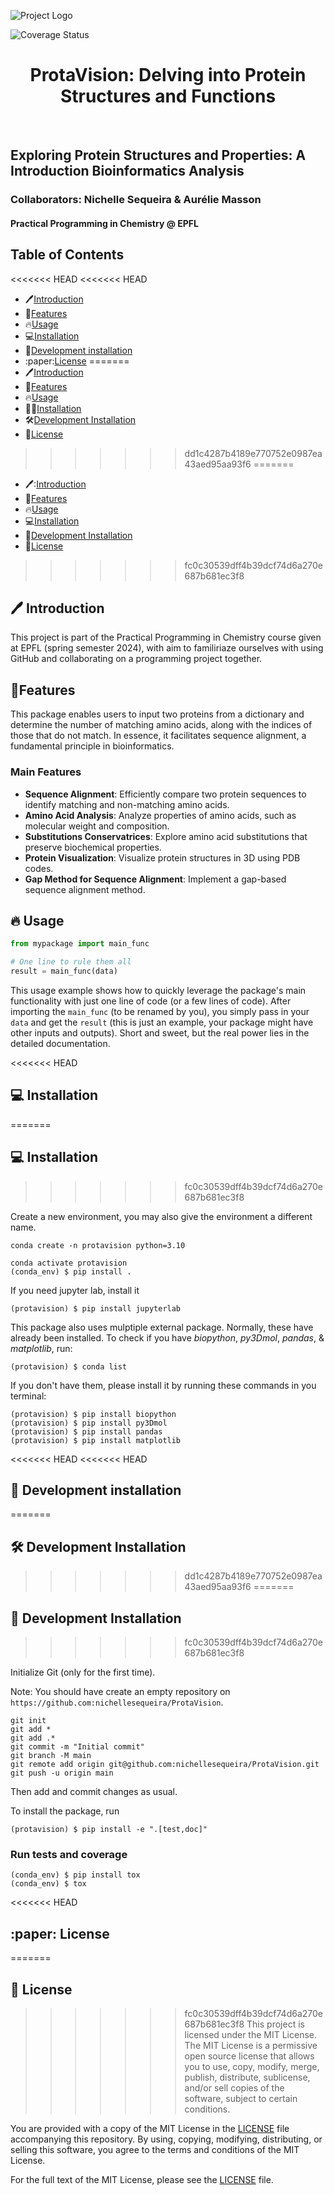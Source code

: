 ![Project Logo](assets/banner.png)

![Coverage Status](assets/coverage-badge.svg)

<h1 align="center">
ProtaVision: Delving into Protein Structures and Functions
</h1>

<br>

## Exploring Protein Structures and Properties: A Introduction Bioinformatics Analysis
### Collaborators: Nichelle Sequeira & Aurélie Masson
#### Practical Programming in Chemistry @ EPFL

## Table of Contents
<<<<<<< HEAD
<<<<<<< HEAD

- :pen:[Introduction](#pen-introduction)
- 🎨[Features](#features)
- :fire:[Usage](#fire-usage)
- :computer:[Installation](#computer-installation)
- :hammer:[Development installation](#hammer-development_installation)
- :paper:[License](#paper-license)
=======
- 🖊️[Introduction](#introduction)
- 🎨[Features](#features)
- 🔥[Usage](#usage)
- 👩‍💻[Installation](#installation)
- 🛠️[Development Installation](#development-installation)
- 📜[License](#license)
>>>>>>> dd1c4287b4189e770752e0987ea43aed95aa93f6
=======
- 🖊️:[Introduction](#pen-introduction)
- 🎨[Features](#features)
- 🔥[Usage](#fire-usage)
- 💻[Installation](#computer-installation)
- 🔨[Development Installation](#hammer-development-installation)
- 📰[License](#newspaper-license)
>>>>>>> fc0c30539dff4b39dcf74d6a270e687b681ec3f8

## :pen: Introduction

This project is part of the Practical Programming in Chemistry course given at EPFL (spring semester 2024), with aim to familiriaze ourselves with using GitHub and collaborating on a programming project together.

## 🎨Features

This package enables users to input two proteins from a dictionary and determine the number of matching amino acids, along with the indices of those that do not match. In essence, it facilitates sequence alignment, a fundamental principle in bioinformatics. 
### Main Features

- **Sequence Alignment**: Efficiently compare two protein sequences to identify matching and non-matching amino acids.
- **Amino Acid Analysis**: Analyze properties of amino acids, such as molecular weight and composition.
- **Substitutions Conservatrices**: Explore amino acid substitutions that preserve biochemical properties.
- **Protein Visualization**: Visualize protein structures in 3D using PDB codes.
- **Gap Method for Sequence Alignment**: Implement a gap-based sequence alignment method.

## :fire: Usage

```python
from mypackage import main_func

# One line to rule them all
result = main_func(data)
```

This usage example shows how to quickly leverage the package's main functionality with just one line of code (or a few lines of code). 
After importing the `main_func` (to be renamed by you), you simply pass in your `data` and get the `result` (this is just an example, your package might have other inputs and outputs). 
Short and sweet, but the real power lies in the detailed documentation.

<<<<<<< HEAD
## :computer: Installation
=======
## 💻 Installation
>>>>>>> fc0c30539dff4b39dcf74d6a270e687b681ec3f8

Create a new environment, you may also give the environment a different name. 

```
conda create -n protavision python=3.10 
```

```
conda activate protavision
(conda_env) $ pip install .
```

If you need jupyter lab, install it 

```
(protavision) $ pip install jupyterlab
```
This package also uses mulptiple external package. Normally, these have already been installed. To check if you have *biopython*, *py3Dmol*, *pandas*, & *matplotlib*, run:
```
(protavision) $ conda list
```
If you don't have them, please install it by running these commands in you terminal:
```
(protavision) $ pip install biopython
(protavision) $ pip install py3Dmol
(protavision) $ pip install pandas
(protavision) $ pip install matplotlib
```

<<<<<<< HEAD
<<<<<<< HEAD
## :hammer: Development installation
=======
## 🛠️ Development Installation
>>>>>>> dd1c4287b4189e770752e0987ea43aed95aa93f6
=======
## 🔨 Development Installation
>>>>>>> fc0c30539dff4b39dcf74d6a270e687b681ec3f8

Initialize Git (only for the first time). 

Note: You should have create an empty repository on `https://github.com:nichellesequeira/ProtaVision`.

```
git init
git add * 
git add .*
git commit -m "Initial commit" 
git branch -M main
git remote add origin git@github.com:nichellesequeira/ProtaVision.git 
git push -u origin main
```

Then add and commit changes as usual. 

To install the package, run

```
(protavision) $ pip install -e ".[test,doc]"
```

### Run tests and coverage

```
(conda_env) $ pip install tox
(conda_env) $ tox
```

<<<<<<< HEAD
## :paper: License
=======
## 📰 License
>>>>>>> fc0c30539dff4b39dcf74d6a270e687b681ec3f8
This project is licensed under the MIT License. The MIT License is a permissive open source license that allows you to use, copy, modify, merge, publish, distribute, sublicense, and/or sell copies of the software, subject to certain conditions.

You are provided with a copy of the MIT License in the [LICENSE](LICENSE) file accompanying this repository. By using, copying, modifying, distributing, or selling this software, you agree to the terms and conditions of the MIT License.

For the full text of the MIT License, please see the [LICENSE](LICENSE) file.

